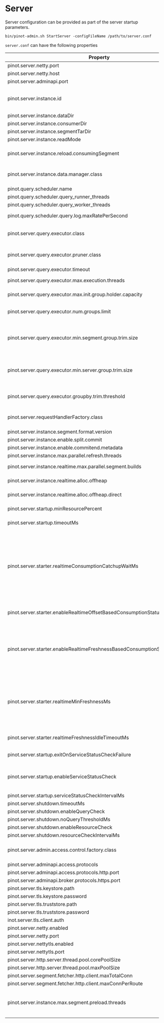 # Server

Server configuration can be provided as part of the server startup parameters.

```
bin/pinot-admin.sh StartServer -configFileName /path/to/server.conf
```

`server.conf` can have the following properties

| Property                                                                  | Default                                                                                                                              | Description                                                                                                                                                                                                                                                                                                                                                                                                                                                                                                                                                                       |
| ------------------------------------------------------------------------- | ------------------------------------------------------------------------------------------------------------------------------------ | --------------------------------------------------------------------------------------------------------------------------------------------------------------------------------------------------------------------------------------------------------------------------------------------------------------------------------------------------------------------------------------------------------------------------------------------------------------------------------------------------------------------------------------------------------------------------------- |
| pinot.server.netty.port                                                   | 8098                                                                                                                                 | Port to query Pinot Server                                                                                                                                                                                                                                                                                                                                                                                                                                                                                                                                                        |
| pinot.server.netty.host                                                   |                                                                                                                                      | Pinot server hostname                                                                                                                                                                                                                                                                                                                                                                                                                                                                                                                                                             |
| pinot.server.adminapi.port                                                | 8097                                                                                                                                 | Port for Pinot Server Admin UI                                                                                                                                                                                                                                                                                                                                                                                                                                                                                                                                                    |
| pinot.server.instance.id                                                  |                                                                                                                                      | By default the server instance id used by Helix is _Server\_hostname\_port_ where the hostname and port are configured through host and port config values above. This config overwrites the default setting. User can put server id independent of the server's hostname and port.                                                                                                                                                                                                                                                                                               |
| pinot.server.instance.dataDir                                             | `java.io.tmpdir` + `/PinotServer/index`                                                                                              | Directory to hold all the data                                                                                                                                                                                                                                                                                                                                                                                                                                                                                                                                                    |
| pinot.server.instance.consumerDir                                         |                                                                                                                                      |                                                                                                                                                                                                                                                                                                                                                                                                                                                                                                                                                                                   |
| pinot.server.instance.segmentTarDir                                       | `java.io.tmpdir` + `/PinotServer/segmentTar`                                                                                         | Directory to hold temporary segments downloaded from Controller or Deep Store                                                                                                                                                                                                                                                                                                                                                                                                                                                                                                     |
| pinot.server.instance.readMode                                            | `mmap`                                                                                                                               |                                                                                                                                                                                                                                                                                                                                                                                                                                                                                                                                                                                   |
| pinot.server.instance.reload.consumingSegment                             | true                                                                                                                                 | Specifies if the reload segment API should reload the consuming segments. This is useful when the corresponding schema is updated and we want the changes to be reflected in the consuming segment.                                                                                                                                                                                                                                                                                                                                                                               |
| pinot.server.instance.data.manager.class                                  | <p><code>org.apache.pinot.server.</code><br><code>starter.helix.HelixInstanceDataManager</code></p>                                  |                                                                                                                                                                                                                                                                                                                                                                                                                                                                                                                                                                                   |
| pinot.query.scheduler.name                                                | `fcfs`                                                                                                                               | Currently only FCFS (first-come-first-serve) is supported                                                                                                                                                                                                                                                                                                                                                                                                                                                                                                                         |
| pinot.query.scheduler.query\_runner\_threads                              | CPU cores                                                                                                                            | Main thread to execute the queries (one thread per query)                                                                                                                                                                                                                                                                                                                                                                                                                                                                                                                         |
| pinot.query.scheduler.query\_worker\_threads                              | 2 \* CPU cores                                                                                                                       | Worker thread to process the segments (multiple threads per query)                                                                                                                                                                                                                                                                                                                                                                                                                                                                                                                |
| pinot.query.scheduler.query.log.maxRatePerSecond                          | unlimited                                                                                                                            | Maximum queries to be logged per second. Queries with exceptions and costly queries are always logged.                                                                                                                                                                                                                                                                                                                                                                                                                                                                            |
| pinot.server.query.executor.class                                         | <p><code>org.apache.pinot.core.query.</code><br><code>executor.ServerQueryExecutorV1Impl</code></p>                                  |                                                                                                                                                                                                                                                                                                                                                                                                                                                                                                                                                                                   |
| pinot.server.query.executor.pruner.class                                  | <p><code>ValidSegmentPruner,DataSchemaSegmentPruner,</code><br><code>ColumnValueSegmentPruner,SelectionQuerySegmentPruner</code></p> |                                                                                                                                                                                                                                                                                                                                                                                                                                                                                                                                                                                   |
| pinot.server.query.executor.timeout                                       | `15000`                                                                                                                              | Timeout for Server to process Query in Milliseconds                                                                                                                                                                                                                                                                                                                                                                                                                                                                                                                               |
| pinot.server.query.executor.max.execution.threads                         | `-1` (unlimited)                                                                                                                     | Maximum number of execution threads allowed for a query. Limiting this can prevent a single expensive query from occupying all the execution threads.                                                                                                                                                                                                                                                                                                                                                                                                                             |
| pinot.server.query.executor.max.init.group.holder.capacity                | `10000`                                                                                                                              | Initial capacity of the group key holder. Increasing this value can reduce the resizing of the group key holder, but increase the heap usage for small group-by queries.                                                                                                                                                                                                                                                                                                                                                                                                          |
| pinot.server.query.executor.num.groups.limit                              | `100000`                                                                                                                             | Maximum number of groups kept from each segment during query execution. Once this limit is reached, no more groups will be taken (will still aggregate on existing groups).                                                                                                                                                                                                                                                                                                                                                                                                       |
| pinot.server.query.executor.min.segment.group.trim.size                   | `-1` (do not trim)                                                                                                                   | Minimum number of groups kept at segment level during query execution. If there are enough groups found in a segment, pinot will trim the groups to `max(5 * LIMIT, minSegmentgroupTrimSize)` groups based on the order-by clause. Increasing this value can increase the accuracy of the results, but also increase the heap usage of the group-by queries.                                                                                                                                                                                                                      |
| pinot.server.query.executor.min.server.group.trim.size                    | `5000`                                                                                                                               | Minimum number of groups kept at server level during query execution. If there are enough groups found in a server, pinot will trim the groups to `max(5 * LIMIT, minServergroupTrimSize)` groups based on the order-by clause. Increasing this value can increase the accuracy of the results, but also increase the heap usage and data transfer cost of the group-by queries.                                                                                                                                                                                                  |
| pinot.server.query.executor.groupby.trim.threshold                        | `1000000`                                                                                                                            | Threshold for number of groups to trigger the server group trimming. Increasing this value can reduce the times of trimming, but also increase the heap usage of the group-by queries.                                                                                                                                                                                                                                                                                                                                                                                            |
| pinot.server.requestHandlerFactory.class                                  | <p><code>org.apache.pinot.server.</code><br><code>request.SimpleRequestHandlerFactory</code></p>                                     |                                                                                                                                                                                                                                                                                                                                                                                                                                                                                                                                                                                   |
| pinot.server.instance.segment.format.version                              |                                                                                                                                      |                                                                                                                                                                                                                                                                                                                                                                                                                                                                                                                                                                                   |
| pinot.server.instance.enable.split.commit                                 |                                                                                                                                      |                                                                                                                                                                                                                                                                                                                                                                                                                                                                                                                                                                                   |
| pinot.server.instance.enable.commitend.metadata                           |                                                                                                                                      |                                                                                                                                                                                                                                                                                                                                                                                                                                                                                                                                                                                   |
| pinot.server.instance.max.parallel.refresh.threads                        | 1                                                                                                                                    | Number of simultaneous segments that can be refreshed on one server.                                                                                                                                                                                                                                                                                                                                                                                                                                                                                                              |
| pinot.server.instance.realtime.max.parallel.segment.builds                | 0                                                                                                                                    | Specifies how many parallel real-time segments can be built. Value of <= 0 indicates unlimited.                                                                                                                                                                                                                                                                                                                                                                                                                                                                                   |
| pinot.server.instance.realtime.alloc.offheap                              | false                                                                                                                                | Boolean value to control whether memory for real-time consuming segments should be allocated off-heap.                                                                                                                                                                                                                                                                                                                                                                                                                                                                            |
| pinot.server.instance.realtime.alloc.offheap.direct                       | false                                                                                                                                | If 'real-time.alloc.offheap' is set to true, this boolean value controls whether the corresponding allocation should be direct or not (false indicate mmap allocation)                                                                                                                                                                                                                                                                                                                                                                                                            |
| pinot.server.startup.minResourcePercent                                   | 100                                                                                                                                  | The percentage of tables that need to be in an `ONLINE` state before the server is marked as `STARTED` to server queries                                                                                                                                                                                                                                                                                                                                                                                                                                                          |
| pinot.server.startup.timeoutMs                                            | 10 minutes                                                                                                                           | The total amount of time a server will wait for all status checks before server is marked as `STARTED` to server queries                                                                                                                                                                                                                                                                                                                                                                                                                                                          |
| pinot.server.starter.realtimeConsumptionCatchupWaitMs                     | 0                                                                                                                                    | <p>On it's own, this is a static amount of time servers will wait for consuming segments before server is marked as <code>STARTED</code> to server queries<br><br>When paired with <code>pinot.server.starter.enableRealtimeOffsetBasedConsumptionStatusChecker</code> or <code>pinot.server.starter.enableRealtimeFreshnessBasedConsumptionStatusChecker</code>, this is how long those status checkers will wait for segments to turn <code>GOOD</code> <br><br>This should not be set to more than <code>pinot.server.startup.timeoutMs</code> as it will not be respected</p> |
| pinot.server.starter.enableRealtimeOffsetBasedConsumptionStatusChecker    | false                                                                                                                                | When `true`, the server will collect the current, latest offsets for all consuming segments and will mark those segments as `GOOD` once they have caught up to those offsets                                                                                                                                                                                                                                                                                                                                                                                                      |
| pinot.server.starter.enableRealtimeFreshnessBasedConsumptionStatusChecker | false                                                                                                                                | <p>When <code>true</code>, the server will not be marked as <code>STARTED</code> or serve queries until</p><p><br>1) the server has caught up to the latest available offset or the latest consumed event for each segment is at  least within <code>pinot.server.starter.realtimeMinFreshnessMs</code> of the current time<br>2) <code>pinot.server.startup.timeoutMs</code> has elapsed </p>                                                                                                                                                                                    |
| pinot.server.starter.realtimeMinFreshnessMs                               | 10 seconds                                                                                                                           | <p>When <code>pinot.server.starter.enableRealtimeFreshnessBasedConsumptionStatusChecker=true</code>, this configures the minimum freshness (now - last_event_time) for the server status checker to consider a consuming segment <code>GOOD</code></p><p></p><p>This only applies when <code>pinot.server.starter.enableRealtimeFreshnessBasedConsumptionStatusChecker=true</code></p>                                                                                                                                                                                            |
| pinot.server.starter.realtimeFreshnessIdleTimeoutMs                       | 0                                                                                                                                    | When `pinot.server.starter.enableRealtimeFreshnessBasedConsumptionStatusChecker=true`, this will mark a segment as `GOOD` after this timeout if it has not consumed any events.                                                                                                                                                                                                                                                                                                                                                                                                   |
| pinot.server.startup.exitOnServiceStatusCheckFailure                      | false                                                                                                                                | When `true`, the server will shutdown after `pinot.server.shutdown.timeoutMs` rather than be marked as `STARTED` if the status has not turned `GOOD`                                                                                                                                                                                                                                                                                                                                                                                                                              |
| pinot.server.startup.enableServiceStatusCheck                             | true                                                                                                                                 | <p><code>true</code> - server will run all configured checks<br><br><code>false</code> - server will be marked as <code>STARTED</code> without performing an startup checks</p>                                                                                                                                                                                                                                                                                                                                                                                                   |
| pinot.server.startup.serviceStatusCheckIntervalMs                         | 10 seconds                                                                                                                           | Interval at which server will perform service stats checks                                                                                                                                                                                                                                                                                                                                                                                                                                                                                                                        |
| pinot.server.shutdown.timeoutMs                                           | 10 minutes                                                                                                                           |                                                                                                                                                                                                                                                                                                                                                                                                                                                                                                                                                                                   |
| pinot.server.shutdown.enableQueryCheck                                    | true                                                                                                                                 |                                                                                                                                                                                                                                                                                                                                                                                                                                                                                                                                                                                   |
| pinot.server.shutdown.noQueryThresholdMs                                  | 15 seconds                                                                                                                           |                                                                                                                                                                                                                                                                                                                                                                                                                                                                                                                                                                                   |
| pinot.server.shutdown.enableResourceCheck                                 | false                                                                                                                                |                                                                                                                                                                                                                                                                                                                                                                                                                                                                                                                                                                                   |
| pinot.server.shutdown.resourceCheckIntervalMs                             | 10 seconds                                                                                                                           |                                                                                                                                                                                                                                                                                                                                                                                                                                                                                                                                                                                   |
| pinot.server.admin.access.control.factory.class                           | <p><code>org.apache.pinot.server.</code><br><code>api.access.AllowAllAccessFactory</code></p>                                        |                                                                                                                                                                                                                                                                                                                                                                                                                                                                                                                                                                                   |
| pinot.server.adminapi.access.protocols                                    | http                                                                                                                                 | Ingress protocols to access server admin api (http or https or http,https)                                                                                                                                                                                                                                                                                                                                                                                                                                                                                                        |
| pinot.server.adminapi.access.protocols.http.port                          |                                                                                                                                      | Port to access server admin api via http                                                                                                                                                                                                                                                                                                                                                                                                                                                                                                                                          |
| pinot.server.adminapi.broker.protocols.https.port                         |                                                                                                                                      | Port to access server admin api via https                                                                                                                                                                                                                                                                                                                                                                                                                                                                                                                                         |
| pinot.server.tls.keystore.path                                            |                                                                                                                                      | Path to server TLS keystore                                                                                                                                                                                                                                                                                                                                                                                                                                                                                                                                                       |
| pinot.server.tls.keystore.password                                        |                                                                                                                                      | keystore password                                                                                                                                                                                                                                                                                                                                                                                                                                                                                                                                                                 |
| pinot.server.tls.truststore.path                                          |                                                                                                                                      | Path to server TLS truststore                                                                                                                                                                                                                                                                                                                                                                                                                                                                                                                                                     |
| pinot.server.tls.truststore.password                                      |                                                                                                                                      | truststore password                                                                                                                                                                                                                                                                                                                                                                                                                                                                                                                                                               |
| inot.server.tls.client.auth                                               | false                                                                                                                                | toggle for requiring TLS client auth                                                                                                                                                                                                                                                                                                                                                                                                                                                                                                                                              |
| pinot.server.netty.enabled                                                | true                                                                                                                                 | toggle for enabling unsecured netty connections to server                                                                                                                                                                                                                                                                                                                                                                                                                                                                                                                         |
| pinot.server.netty.port                                                   |                                                                                                                                      | Port for accessing pinot server via unsecured netty                                                                                                                                                                                                                                                                                                                                                                                                                                                                                                                               |
| pinot.server.nettytls.enabled                                             |                                                                                                                                      |                                                                                                                                                                                                                                                                                                                                                                                                                                                                                                                                                                                   |
| pinot.server.nettytls.port                                                |                                                                                                                                      | Port for accessing pinot server via TLS-secured netty                                                                                                                                                                                                                                                                                                                                                                                                                                                                                                                             |
| pinot.server.http.server.thread.pool.corePoolSize                         | 2 \* cores                                                                                                                           | Config for the thread-pool used by pinot-server's http-server.                                                                                                                                                                                                                                                                                                                                                                                                                                                                                                                    |
| pinot.server.http.server.thread.pool.maxPoolSize                          | 2 \* cores                                                                                                                           | Config for the thread-pool used by pinot-server's http-server.                                                                                                                                                                                                                                                                                                                                                                                                                                                                                                                    |
| pinot.server.segment.fetcher.http.client.maxTotalConn                     |                                                                                                                                      | Config for the http-client used by HttpSegmentFetcher for downloading segments                                                                                                                                                                                                                                                                                                                                                                                                                                                                                                    |
| pinot.server.segment.fetcher.http.client.maxConnPerRoute                  |                                                                                                                                      | Config for the http-client used by HttpSegmentFetcher for downloading segments                                                                                                                                                                                                                                                                                                                                                                                                                                                                                                    |
| pinot.server.instance.max.segment.preload.threads                         | 0                                                                                                                                    | <p>Number of threads that should be created to preload the segments in an upsert table. <br><br>Value should be greater than 0 otherwise preload is synchronous.</p>                                                                                                                                                                                                                                                                                                                                                                                                              |
